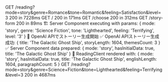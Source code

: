 GET /reading?mode=story&genre=Romance&tone=Romantic&feeling=Satisfaction&level=3 200 in 7228ms
 GET / 200 in 171ms
 GET /choose 200 in 312ms
 GET /story-form 200 in 89ms
🏗️ Server Component executing with params: {
  mode: 'story',
  genre: 'Science Fiction',
  tone: 'Lighthearted',
  feeling: 'Terrifying',
  level: '3'
}
🚀 OpenAI APIでストーリー生成開始
✅ OpenAI APIストーリー生成成功: { title: 'The Galactic Ghost Ship', storyLength: 1604, themesCount: 3 }
✅ Server Component data prepared: {
  mode: 'story',
  hasInitialData: true,
  title: 'The Galactic Ghost Ship'
}
🎨 ReadingClient rendered with: {
  mode: 'story',
  hasInitialData: true,
  title: 'The Galactic Ghost Ship',
  englishLength: 1604,
  paragraphCount: 5
}
 GET /reading?mode=story&genre=Science+Fiction&tone=Lighthearted&feeling=Terrifying&level=3 200 in 4687ms